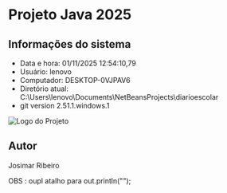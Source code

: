 # Projeto Java 2025 
 
## Informações do sistema 
- Data e hora: 01/11/2025 12:54:10,79 
- Usuário: lenovo 
- Computador: DESKTOP-0VJPAV6 
- Diretório atual: C:\Users\lenovo\Documents\NetBeansProjects\diarioescolar 
- git version 2.51.1.windows.1 
 
![Logo do Projeto](https://miro.medium.com/v2/resize:fit:720/format:webp/0*gtY-llyEbkeoS1Sp.png) 
 
 
## Autor 
Josimar Ribeiro 
 
 
 OBS : oupl atalho para out.println(""); 
 
